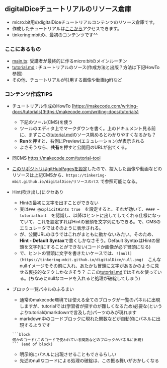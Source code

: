 ## digitalDiceチュートリアルのリソース倉庫

* micro:bit用のdigitalDiceチュートリアルコンテンツのリソース倉庫です。
* 作成したチュートリアルは[ここから](https://makecode.microbit.org/#tutorial:57120-89742-08917-48452)アクセスできます。
* tinkering:mbitの、最初のコンテンツです^^

### ここにあるもの
* [main.ts](main.ts): 受講者が最終的に作るmicro:bitのメインルーチン
* [tutorial.md](tutorial.md) : チュートリアルのソース(作成方法と出版？方法は下記HowTo参照)
* その他、チュートリアルが引用する画像や動画(gif)など

### コンテンツ作成TIPS
* チュートリアル作成のHowTo [https://makecode.com/writing-docs/tutorials](https://makecode.com/writing-docs/tutorials)
  * 下記のツール(CMS)を使う
  * ツールのエディタ上でマークダウンを書く。上のドキュメント見る前に、まずここの[tutorial.md](tutorial.md)のソース眺めるとわかりやすくなるかも？
  * **Run**を押すと、右側にPreview(エミュレーション)が表示される
  * よさそうなら、**共有**を押すと公開用のURLが出てくる。
* 同CMS https://makecode.com/tutorial-tool
* [このリポジトリはgitHubPagesを設定](https://tinkering-mbit.github.io/digitalDice/)したので、投入した画像や動画などのリソースは上記CMSから、```https://tinkering-mbit.github.io/digitalDice/リソースのパス``` で参照可能になる。

* Hint(吹き出し)にクセあり
  * Hintの最初に文字を出すことができない
  * 実は```### @explicitHints true```　を設定すると、それが効いて、```#### ~ tutorialhint```　を認識し、以降はヒントに出してしてくれる仕様になっていて、これを設定すればHintの冒頭を文字列にもできる。で、CMSのエミュレータではそのように表示される。
  * が、公開URLのほうではこれがまともに動かないみたい。そのため、**Hint - Default Syntax**で書くしかなさそう。Default SyntaxはHintの冒頭を文字列にすることができない(コードか画像が必ず冒頭になる)
  * で、ヒントの冒頭に文字を書きたいケースでは、```![null](https://tinkering-mbit.github.io/digitalDice/null.png)```　こんなnullイメージをその前に入れ、あたかも冒頭に文字があるかのように見せる裏技的なテクしかなさそう？ ここの[tutorial.md](tutorial.md)ではそれを使っている。(ちなみにnullなコードを入れると処理が破綻してしまう)

* ブロック一覧パネルのふるまい
  * 通常のmakecode環境では使える全てのブロックが一覧のパネルに出現しますが、tutorialでは(学習者が探すのが難しくなるため)必要な(というよりtutorialのmarkdownで言及した)パーツのみが現れます
  * markdown中のコードブロックに現れた関数などが自動的にパネルに出現するようです
  ```
  ```block  
  何かのコード(このコードで使われている関数などのブロックがパネルに出現)
  ``` (end of block)
  ```    
  * 明示的にパネルに出現させることもできるらしい
  * 先述のnullなコードによる処理の破綻は、この振る舞いがおかしくなる
